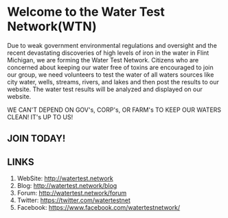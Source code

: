 # Welcome to the Water Test Network(WTN)
Due to weak government environmental regulations and oversight and the recent devastating discoveries of high levels of iron in the water in Flint Michigan, we are forming the Water Test Network.  Citizens who are concerned about keeping our water free of toxins are encouraged to join our group, we need volunteers to test the water of all waters sources like city water, wells, streams, rivers, and lakes and then post the results to our website.  The water test results will be analyzed and displayed on our website.

WE CAN'T DEPEND ON GOV's, CORP's, OR FARM's TO KEEP OUR WATERS CLEAN!  IT's UP TO US! 

## JOIN TODAY!

## LINKS
1. WebSite: http://watertest.network
2. Blog: http://watertest.network/blog
3. Forum: http://watertest.network/forum
4. Twitter: https://twitter.com/watertestnet
5. Facebook: https://www.facebook.com/watertestnetwork/ 



